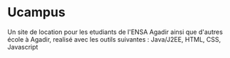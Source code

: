 # Ucampus
Un site de location pour les etudiants de l'ENSA Agadir ainsi que d'autres école à Agadir, realisé avec les outils suivantes :  Java/J2EE, HTML, CSS, Javascript
